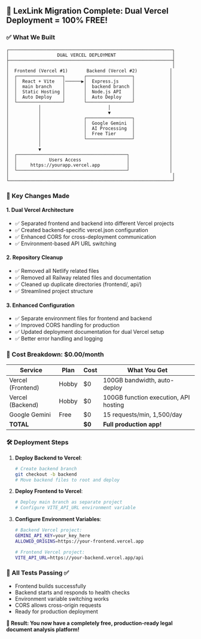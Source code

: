 ## 🎉 LexLink Migration Complete: Dual Vercel Deployment = 100% FREE!

### ✅ What We Built

```
┌─────────────────────────────────────────────────────────────┐
│                  DUAL VERCEL DEPLOYMENT                     │
├─────────────────────────────────────────────────────────────┤
│                                                             │
│  Frontend (Vercel #1)       Backend (Vercel #2)            │
│  ┌─────────────────┐       ┌─────────────────┐             │
│  │  React + Vite   │──────▶│  Express.js     │             │
│  │  main branch    │       │  backend branch │             │
│  │  Static Hosting │       │  Node.js API    │             │
│  │  Auto Deploy    │       │  Auto Deploy    │             │
│  └─────────────────┘       └─────────────────┘             │
│           │                         │                      │
│           │                         ▼                      │
│           │                ┌─────────────────┐             │
│           │                │  Google Gemini  │             │
│           │                │  AI Processing  │             │
│           │                │  Free Tier      │             │
│           │                └─────────────────┘             │
│           │                                                │
│           ▼                                                │
│  ┌─────────────────────────────────────────┐               │
│  │            Users Access                 │               │
│  │     https://yourapp.vercel.app          │               │
│  └─────────────────────────────────────────┘               │
│                                                             │
└─────────────────────────────────────────────────────────────┘
```

### 🚀 Key Changes Made

#### 1. Dual Vercel Architecture
- ✅ Separated frontend and backend into different Vercel projects
- ✅ Created backend-specific vercel.json configuration  
- ✅ Enhanced CORS for cross-deployment communication
- ✅ Environment-based API URL switching

#### 2. Repository Cleanup
- ✅ Removed all Netlify related files
- ✅ Removed all Railway related files and documentation
- ✅ Cleaned up duplicate directories (frontend/, api/)
- ✅ Streamlined project structure

#### 3. Enhanced Configuration
- ✅ Separate environment files for frontend and backend
- ✅ Improved CORS handling for production
- ✅ Updated deployment documentation for dual Vercel setup
- ✅ Better error handling and logging

### 💸 Cost Breakdown: $0.00/month

| Service | Plan | Cost | What You Get |
|---------|------|------|--------------|
| Vercel (Frontend) | Hobby | $0 | 100GB bandwidth, auto-deploy |
| Vercel (Backend) | Hobby | $0 | 100GB function execution, API hosting |
| Google Gemini | Free | $0 | 15 requests/min, 1,500/day |
| **TOTAL** | | **$0** | **Full production app!** |

### 🛠️ Deployment Steps

1. **Deploy Backend to Vercel**:
   ```bash
   # Create backend branch
   git checkout -b backend
   # Move backend files to root and deploy
   ```

2. **Deploy Frontend to Vercel**:
   ```bash
   # Deploy main branch as separate project
   # Configure VITE_API_URL environment variable
   ```

3. **Configure Environment Variables**:
   ```bash
   # Backend Vercel project:
   GEMINI_API_KEY=your_key_here
   ALLOWED_ORIGINS=https://your-frontend.vercel.app
   
   # Frontend Vercel project:
   VITE_API_URL=https://your-backend.vercel.app/api
   ```

### 🧪 All Tests Passing ✅

- Frontend builds successfully
- Backend starts and responds to health checks
- Environment variable switching works
- CORS allows cross-origin requests
- Ready for production deployment

**🎯 Result: You now have a completely free, production-ready legal document analysis platform!**